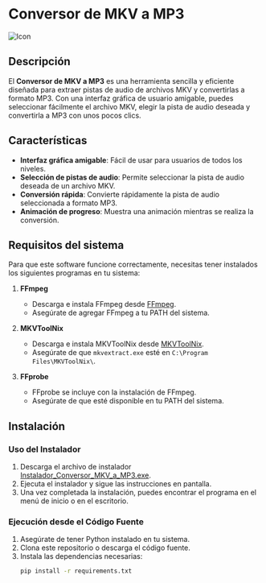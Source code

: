 # Conversor de MKV a MP3

![Icon](icono.ico)

## Descripción

El **Conversor de MKV a MP3** es una herramienta sencilla y eficiente diseñada para extraer pistas de audio de archivos MKV y convertirlas a formato MP3. Con una interfaz gráfica de usuario amigable, puedes seleccionar fácilmente el archivo MKV, elegir la pista de audio deseada y convertirla a MP3 con unos pocos clics.

## Características

- **Interfaz gráfica amigable**: Fácil de usar para usuarios de todos los niveles.
- **Selección de pistas de audio**: Permite seleccionar la pista de audio deseada de un archivo MKV.
- **Conversión rápida**: Convierte rápidamente la pista de audio seleccionada a formato MP3.
- **Animación de progreso**: Muestra una animación mientras se realiza la conversión.

## Requisitos del sistema

Para que este software funcione correctamente, necesitas tener instalados los siguientes programas en tu sistema:

1. **FFmpeg**
   - Descarga e instala FFmpeg desde [FFmpeg](https://ffmpeg.org/download.html).
   - Asegúrate de agregar FFmpeg a tu PATH del sistema.

2. **MKVToolNix**
   - Descarga e instala MKVToolNix desde [MKVToolNix](https://mkvtoolnix.download/).
   - Asegúrate de que `mkvextract.exe` esté en `C:\Program Files\MKVToolNix\`.

3. **FFprobe**
   - FFprobe se incluye con la instalación de FFmpeg.
   - Asegúrate de que esté disponible en tu PATH del sistema.

## Instalación



### Uso del Instalador

1. Descarga el archivo de instalador [Instalador_Conversor_MKV_a_MP3.exe](https://github.com/fredycoding/mkvextractor/raw/main/Output/Instalador_Conversor_MKV_a_MP3.zip).
2. Ejecuta el instalador y sigue las instrucciones en pantalla.
3. Una vez completada la instalación, puedes encontrar el programa en el menú de inicio o en el escritorio.


### Ejecución desde el Código Fuente

1. Asegúrate de tener Python instalado en tu sistema.
2. Clona este repositorio o descarga el código fuente.
3. Instala las dependencias necesarias:
   ```sh
   pip install -r requirements.txt
